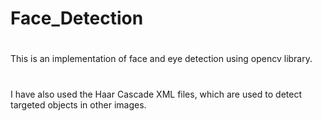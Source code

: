 # Face_Detection

#
This is an implementation of face and eye detection using opencv library.
#
I have also used the Haar Cascade XML files, which are used to detect targeted objects in other images.
#

